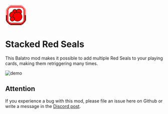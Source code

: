 ![modicon](https://raw.githubusercontent.com/cerloCasa/StackedRedSeals/main/assets/2x/modicon.png)
# Stacked Red Seals
This Balatro mod makes it possible to add multiple Red Seals to your playing cards, making them retriggering many times.

![demo](https://github.com/cerloCasa/StackedRedSeals/blob/main/README%20files/Demo.gif?raw=true)
## Attention
If you experience a bug with this mod, please file an issue here on Github or write a message in the [Discord post](https://discord.com/channels/1116389027176787968/1264020405400633354).
